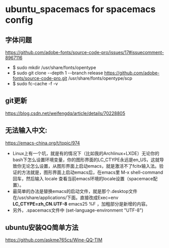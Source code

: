 # ubuntu_spacemacs for spacemacs config
## 字体问题
https://github.com/adobe-fonts/source-code-pro/issues/17#issuecomment-8967116

- $ sudo mkdir /usr/share/fonts/opentype
- $ sudo git clone --depth 1 --branch release https://github.com/adobe-fonts/source-code-pro.git /usr/share/fonts/opentype/scp
- $ sudo fc-cache -f -v

## git更新
https://blog.csdn.net/weifengdq/article/details/70228805

## 无法输入中文: 
https://emacs-china.org/t/topic/974
- Linux上有一个坑，就是有的情况下（比如我的Archlinux+LXDE）无论你的bash下怎么设置环境变量，你的图形界面的LC_CTYPE永远是en_US，这就导致你无论怎么设置，从图形界面上启动emacs，就是激活不了fcitx输入法。验证的方法就是，图形界面上启动emacs后，在emacs里 M-x shell-command 回车，然后输入 locale 查看当前emacs环境的locale设置（spacemace配置）。
- 最简单的办法是替换emacs的启动文件，就是那个.desktop文件 在/usr/share/applications/下面。直接改成Exec=env **LC_CTYPE=zh_CN.UTF-8** emacs25 %F ，加粗部分是新增的内容。
- 另外，.spacemacs文件中  (set-language-environment "UTF-8")
## ubuntu安装QQ简单方法 
https://github.com/askme765cs/Wine-QQ-TIM

